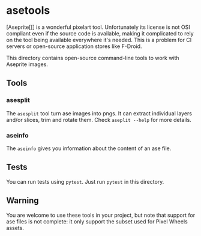 # asetools

[Aseprite[[] is a wonderful pixelart tool. Unfortunately its license is not OSI compliant even if the source code is available, making it complicated to rely on the tool being available everywhere it's needed. This is a problem for CI servers or open-source application stores like F-Droid.

This directory contains open-source command-line tools to work with Aseprite images.

## Tools

### asesplit

The `asesplit` tool turn ase images into pngs. It can extract individual layers and/or slices, trim and rotate them. Check `aseplit --help` for more details.

### aseinfo

The `aseinfo` gives you information about the content of an ase file.

## Tests

You can run tests using `pytest`. Just run `pytest` in this directory.

## Warning

You are welcome to use these tools in your project, but note that support for ase files is not complete: it only support the subset used for Pixel Wheels assets.

[Aseprite]: https://aseprite.org
